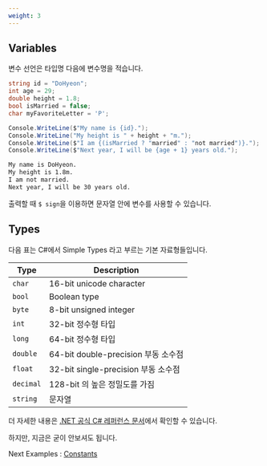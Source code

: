 ```yaml
---
weight: 3
---
```


## Variables

변수 선언은 타입명 다음에 변수명을 적습니다.

```csharp
string id = "DoHyeon";
int age = 29;
double height = 1.8;
bool isMarried = false;
char myFavoriteLetter = 'P';

Console.WriteLine($"My name is {id}.");
Console.WriteLine("My height is " + height + "m.");
Console.WriteLine($"I am {(isMarried ? "married" : "not married")}.");
Console.WriteLine($"Next year, I will be {age + 1} years old.");
```

```bash
My name is DoHyeon.
My height is 1.8m.
I am not married.
Next year, I will be 30 years old.
```

출력할 때 `$ sign`을 이용하면 문자열 안에 변수를 사용할 수 있습니다.

## Types

다음 표는 C#에서 Simple Types 라고 부르는 기본 자료형들입니다.

| Type | Description |
| --- | --- |
| `char` | 16-bit unicode character |
| `bool` | Boolean type |
| `byte` | 8-bit unsigned integer |
| `int` | 32-bit 정수형 타입 |
| `long` | 64-bit 정수형 타입 |
| `double` | 64-bit double-precision 부동 소수점 |
| `float` | 32-bit single-precision 부동 소수점 |
| `decimal` | 128-bit 의 높은 정밀도를 가짐 |
| `string` | 문자열 |

더 자세한 내용은 [.NET 공식 C# 레퍼런스 문서](https://learn.microsoft.com/en-us/dotnet/csharp/language-reference/language-specification/types)에서 확인할 수 있습니다. 

하지만, 지금은 굳이 안보셔도 됩니다.

Next Examples : [Constants](/docs/basics/constants/)